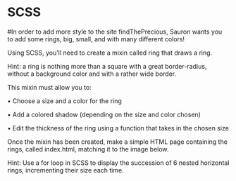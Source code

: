 # SCSS

#In order to add more style to the site findThePrecious, Sauron wants you to add some rings, big, small, and with many different colors!

Using SCSS, you'll need to create a mixin called ring that draws a ring.

Hint: a ring is nothing more than a square with a great border-radius, without a background color and with a rather wide border.

This mixin must allow you to:

•
Choose a size and a color for the ring

•
Add a colored shadow (depending on the size and color chosen)

•
Edit the thickness of the ring using a function that takes in the chosen size

Once the mixin has been created, make a simple HTML page containing the rings, called index.html, matching it to the image below.

Hint: Use a for loop in SCSS to display the succession of 6 nested horizontal rings, incrementing their size each time.

